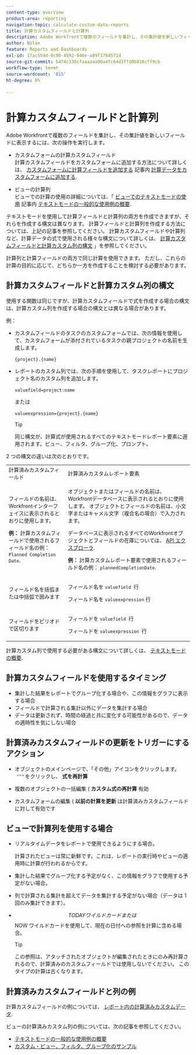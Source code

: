 ```yaml
---
content-type: overview
product-area: reporting
navigation-topic: calculate-custom-data-reports
title: 計算カスタムフィールドと計算列
description: Adobe Workfrontで複数のフィールドを集計し、その集計値を新しいフィールドに表示するには、次の操作を実行します。編集
author: Nolan
feature: Reports and Dashboards
exl-id: 17ac554d-0c90-4592-946e-a89f1784571d
source-git-commit: 54f4c136cfaaaaaa90a4fc64d3ffd06816cff9cb
workflow-type: tm+mt
source-wordcount: '815'
ht-degree: 0%

---
```


# 計算カスタムフィールドと計算列

Adobe Workfrontで複数のフィールドを集計し、その集計値を新しいフィールドに表示するには、次の操作を実行します。

* カスタムフォームの計算カスタムフィールド\
   計算カスタムフィールドをカスタムフォームに追加する方法について詳しくは、 [カスタムフォームに計算フィールドを追加する](../../../administration-and-setup/customize-workfront/create-manage-custom-forms/add-calculated-data-to-custom-form.md#creating-calculated-custom-fields) 記事内 [計算データをカスタムフォームに追加する](../../../administration-and-setup/customize-workfront/create-manage-custom-forms/add-calculated-data-to-custom-form.md).

* ビューの計算列\
   ビューでの計算の使用の詳細については、「 [ビューでのテキストモードの使用](../../../reports-and-dashboards/reports/text-mode/understand-common-uses-text-mode.md#using-text-mode-in-views) 記事内 [テキストモードの一般的な使用例の概要](../../../reports-and-dashboards/reports/text-mode/understand-common-uses-text-mode.md).

テキストモードを使用して計算フィールドと計算列の両方を作成できますが、それらを作成する構文は異なります。 計算フィールドと計算列を作成する方法については、上記の記事を参照してください。 計算カスタムフィールドや計算列など、計算データの式で使用される様々な構文について詳しくは、 [計算カスタムフィールドと計算カスタム列の構文](#syntax-of-calculated-custom-fields-vs-calculated-custom-columns-syntax) 」を参照してください。

計算列と計算フィールドの両方で同じ計算を使用できます。 ただし、これらの計算の目的に応じて、どちらか一方を作成することを検討する必要があります。

## 計算カスタムフィールドと計算カスタム列の構文

使用する関数は同じですが、計算カスタムフィールドで式を作成する場合の構文は、計算カスタム列を作成する場合の構文とは異なる場合があります。

例：

* カスタムフィールドのタスクのカスタムフォームでは、次の情報を使用して、カスタムフォームが添付されているタスクの親プロジェクトの名前を生成します。

   ```
   {project}.{name}
   ```

* レポートのカスタム列では、次の手順を使用して、タスクレポートにプロジェクト名のカスタム列を追加します。

   ```
   valuefield=project:name
   ```

   または

   ```
   valueexpression={project}.{name}
   ```

   >[!TIP]
   >
   >同じ構文が、計算式が使用されるすべてのテキストモードレポート要素に適用されます。ビュー、フィルタ、グループ化、プロンプト。

2 つの構文の違いは次のとおりです。

<table style="table-layout:auto"> 
 <col> 
 <col> 
 <tbody> 
  <tr> 
   <td>計算済みカスタムフィールド</td> 
   <td>計算済みカスタムレポート要素</td> 
  </tr> 
  <tr> 
   <td> <p>フィールドの名前は、Workfrontインターフェイスに表示されるとおりに使用します。</p> <p class="example" data-mc-autonum="<b>Example: </b>"><span class="autonumber"><span><b>例： </b></span></span>計算カスタムフィールドで使用されるフィールド名の例： <code>Planned Completion Date</code>.</p> </td> 
   <td> <p>オブジェクトまたはフィールドの名前は、Workfrontデータベースに表示されるとおりに使用します。 オブジェクトとフィールドの名前は、小文字またはキャメル文字（複合名の場合）で入力されます。 </p> <p>データベースに表示されるすべてのWorkfrontオブジェクトとフィールドの在庫については、 <a href="../../../wf-api/general/api-explorer.md" class="MCXref xref">API エクスプローラ</a>. </p> <p class="example" data-mc-autonum="<b>Example: </b>"><span class="autonumber"><span><b>例： </b></span></span>計算カスタムレポート要素で使用されるフィールド名の例： <code>plannedCompletionDate</code>.</p> </td> 
  </tr> 
  <tr> 
   <td>フィールド名を括弧または中括弧で囲みます</td> 
   <td> <p>フィールド名を <code>valuefield </code>行</p> <p>フィールド名を <code>valueexpression</code> 行</p> </td> 
  </tr> 
  <tr> 
   <td>フィールドをピリオドで区切ります</td> 
   <td> <p>フィールドを <code>valuefield </code>行</p> <p>フィールドを <code>valueexpression </code>行 </p> </td> 
  </tr> 
 </tbody> 
</table>

計算カスタム列で使用する必要がある構文について詳しくは、 [テキストモードの概要](../../../reports-and-dashboards/reports/text-mode/understand-text-mode.md).

## 計算カスタムフィールドを使用するタイミング

* 集計した結果をレポートでグループ化する場合や、この情報をグラフに表示する場合
* フィールドで計算される集計以外にデータを集計する場合
* データは更新されず、時間の経過と共に変化する可能性があるので、データの適時性を気にしない場合

## 計算済みカスタムフィールドの更新をトリガーにするアクション

* オブジェクトのメインページで、「その他」アイコンをクリックします。 ![](assets/more-icon.png)をクリックし、 **式を再計算**

* 複数のオブジェクトの一括編集 ( **カスタム式の再計算** 有効
* カスタムフォームの編集 ( **以前の計算を更新** は計算済みカスタムフィールドに対して有効です

## ビューで計算列を使用する場合

* リアルタイムデータをレポートで使用できるようにする場合。

   計算されたビューは常に新鮮です。これは、レポートの実行時やビューの適用時に計算が行われるからです。

* 集計した結果でグループ化する予定がなく、この情報をグラフで使用する予定がない場合。
* 列で計算される集計を超えてデータを集計する予定がない場合（データは 1 回のみ集計できます）。
* $$TODAY ワイルドカードまたは$$NOW ワイルドカードを使用して、現在の日付への参照を計算に含める場合。

   >[!TIP]
   >
   >この参照は、アタッチされたオブジェクトが編集されたときにのみ再計算されるので、計算済みのカスタムフィールドでは使用しないでください。 このタイプの計算は古くなります。

## 計算済みカスタムフィールドと列の例

計算カスタムフィールドの例については、 [レポート内の計算済みカスタムデータ](../../../reports-and-dashboards/reports/calc-cstm-data-reports/calculated-custom-data-reports.md).

ビューの計算済みカスタム列の例については、次の記事を参照してください。

* [テキストモードの一般的な使用例の概要](../../../reports-and-dashboards/reports/text-mode/understand-common-uses-text-mode.md)
* [カスタム・ビュー、フィルタ、グループ化のサンプル](../../../reports-and-dashboards/reports/custom-view-filter-grouping-samples/custom-view-filter-grouping-samples.md)

